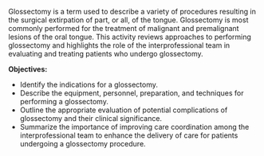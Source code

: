 Glossectomy is a term used to describe a variety of procedures resulting in the surgical extirpation of part, or all, of the tongue. Glossectomy is most commonly performed for the treatment of malignant and premalignant lesions of the oral tongue. This activity reviews approaches to performing glossectomy and highlights the role of the interprofessional team in evaluating and treating patients who undergo glossectomy.

**Objectives:**
- Identify the indications for a glossectomy.
- Describe the equipment, personnel, preparation, and techniques for performing a glossectomy.
- Outline the appropriate evaluation of potential complications of glossectomy and their clinical significance.
- Summarize the importance of improving care coordination among the interprofessional team to enhance the delivery of care for patients undergoing a glossectomy procedure.